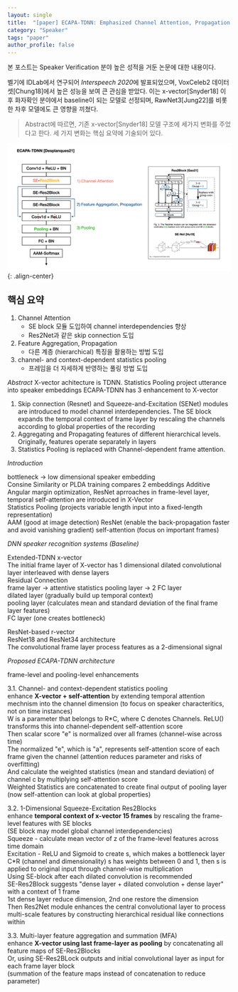 ```yaml
---
layout: single
title:  "[paper] ECAPA-TDNN: Emphasized Channel Attention, Propagation and Aggregation in TDNN Based Speaker Verification"
category: "Speaker"
tags: "paper"
author_profile: false
---
```


본 포스트는 Speaker Verification 분야 높은 성적을 거둔 논문에 대한 내용이다.

벨기에 IDLab에서 연구되어 *Interspeech 2020*에 발표되었으며, VoxCeleb2 데이터셋[Chung18]에서 높은 성능을 보여 큰 관심을 받았다. 이는 x-vector[Snyder18] 이후 화자확인 분야에서 baseline이 되는 모델로 선정되며, RawNet3[Jung22]를 비롯한 차후 모델에도 큰 영향을 끼쳤다.

> Abstract에 따르면, 기존 x-vector[Snyder18] 모델 구조에 세가지 변화를 주었다고 한다. 세 가지 변화는 핵심 요약에 기술되어 있다.

![ECAPA_TDNN](/assets/images/2024-10-24-ecapa.png){: .align-center}

## 핵심 요약
1. Channel Attention
    - SE block 모듈 도입하여 channel interdependencies 향상
    - Res2Net과 같은 skip connection 도입
1. Feature Aggregation, Propagation
    - 다른 계층 (hierarchical) 특징을 활용하는 방법 도입
1. channel- and context-dependent statistics pooling
    - 프레임을 더 자세하게 반영하는 풀링 방법 도입


*Abstract*
X-vector achitecture is TDNN. Statistics Pooling project utterance into speaker embeddings
ECAPA-TDNN has 3 enhancement to X-vector
1. Skip connection (Resnet) and Squeeze-and-Excitation (SENet) modules are introduced to model channel interdependencies.
The SE block expands the temporal context of frame layer by rescaling the channels according to global properties of the recording
2. Aggregating and Propagating features of different hierarchical levels. Originally, features operate separately in layers
3. Statistics Pooling is replaced with Channel-dependent frame attention.

*Introduction*

bottleneck -> low dimensional speaker embedding<br>
Consine Similarity or PLDA training compares 2 embeddings
Additive Angular margin optimization, ResNet aprroaches in frame-level layer, temporal self-attention are introduced in X-Vector<br>
Statistics Pooling (projects variable length input into a fixed-length representation)<br>
AAM (good at image detection) ResNet (enable the back-propagation faster and avoid vanishing gradient) self-attention (focus on important frames)
  
*DNN speaker recognition systems (Baseline)*

Extended-TDNN x-vector  
The initial frame layer of X-vector has 1 dimensional dilated convolutional layer interleaved with dense layers  
Residual Connection  
frame layer -> attentive statistics pooling layer -> 2 FC layer  
dilated layer (gradually build up temporal context)  
pooling layer (calculates mean and standard deviation of the final frame layer features)  
FC layer (one creates bottleneck)

ResNet-based r-vector  
ResNet18 and ResNet34 architecture  
The convolutional frame layer process features as a 2-dimensional signal
  
*Proposed ECAPA-TDNN architecture*

frame-level and pooling-level enhancements

3.1. Channel- and context-dependent statistics pooling  
enhance **X-vector + self-attention** by extending temporal attention mechnism into the channel dimension (to focus on speaker characteritics, not on time instances)  
W is a parameter that belongs to R*C, where C denotes Channels. ReLU() transforms this into channel-dependent self-attention score  
Then scalar score "e" is normalized over all frames (channel-wise across time)  
The normalized "e", which is "a", represents self-attention score of each frame given the channel (attention reduces parameter and risks of overfitting)  
And calculate the weighted statistics (mean and standard deviation) of channel c by multiplying self-attention score  
Weighted Statistics are concatenated to create final output of pooling layer  
(now self-attention can look at global properties)

3.2. 1-Dimensional Squeeze-Excitation Res2Blocks  
enhance **temporal context of x-vector 15 frames** by rescaling the frame-level features with SE blocks  
(SE block may model global channel interdependencies)  
Squeeze - calculate mean vector of z of the frame-level features across time domain  
Excitation - ReLU and Sigmoid to create s, which makes a bottleneck layer C*R (channel and dimensionality) s has weights between 0 and 1, then s is applied to original input through channel-wise multiplication  
Using SE-block after each dilated convolution is recommended  
SE-Res2Block suggests "dense layer + dilated convolution + dense layer" with a context of 1 frame  
1st dense layer reduce dimension, 2nd one restore the dimension  
Then Res2Net module enhances the central convolutional layer to process multi-scale features by constructing hierarchical residual like connections within  

3.3. Multi-layer feature aggregation and summation (MFA)  
enhance **X-vector using last frame-layer as pooling** by concatenating all feature maps of SE-Res2Blocks  
Or, using SE-Res2BLock outputs and initial convolutional layer as input for each frame layer block  
(summation of the feature maps instead of concatenation to reduce parameter)

